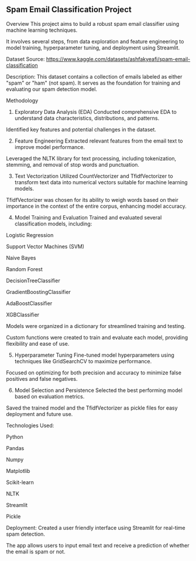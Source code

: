 ## Spam Email Classification Project
Overview
This project aims to build a robust spam email classifier using machine learning techniques.

It involves several steps, from data exploration and feature engineering to model training, hyperparameter tuning, and deployment using Streamlit.

Dataset
Source: https://www.kaggle.com/datasets/ashfakyeafi/spam-email-classification

Description: This dataset contains a collection of emails labeled as either "spam" or "ham" (not spam). It serves as the foundation for training and evaluating our spam detection model.

Methodology
1. Exploratory Data Analysis (EDA)
Conducted comprehensive EDA to understand data characteristics, distributions, and patterns.

Identified key features and potential challenges in the dataset.

2. Feature Engineering
Extracted relevant features from the email text to improve model performance.

Leveraged the NLTK library for text processing, including tokenization, stemming, and removal of stop words and punctuation.

3. Text Vectorization
Utilized CountVectorizer and TfidfVectorizer to transform text data into numerical vectors suitable for machine learning models.

TfidfVectorizer was chosen for its ability to weigh words based on their importance in the context of the entire corpus, enhancing model accuracy.

4. Model Training and Evaluation
Trained and evaluated several classification models, including:

Logistic Regression

Support Vector Machines (SVM)

Naive Bayes

Random Forest

DecisionTreeClassifier

GradientBoostingClassifier

AdaBoostClassifier

XGBClassifier

Models were organized in a dictionary for streamlined training and testing.

Custom functions were created to train and evaluate each model, providing flexibility and ease of use.

5. Hyperparameter Tuning
Fine-tuned model hyperparameters using techniques like GridSearchCV to maximize performance.

Focused on optimizing for both precision and accuracy to minimize false positives and false negatives.

6. Model Selection and Persistence
Selected the best performing model based on evaluation metrics.

Saved the trained model and the TfidfVectorizer as pickle files for easy deployment and future use.

Technologies Used:

Python

Pandas

Numpy

Matplotlib

Scikit-learn

NLTK

Streamlit

Pickle


Deployment:
Created a user friendly interface using Streamlit for real-time spam detection.

The app allows users to input email text and receive a prediction of whether the email is spam or not.